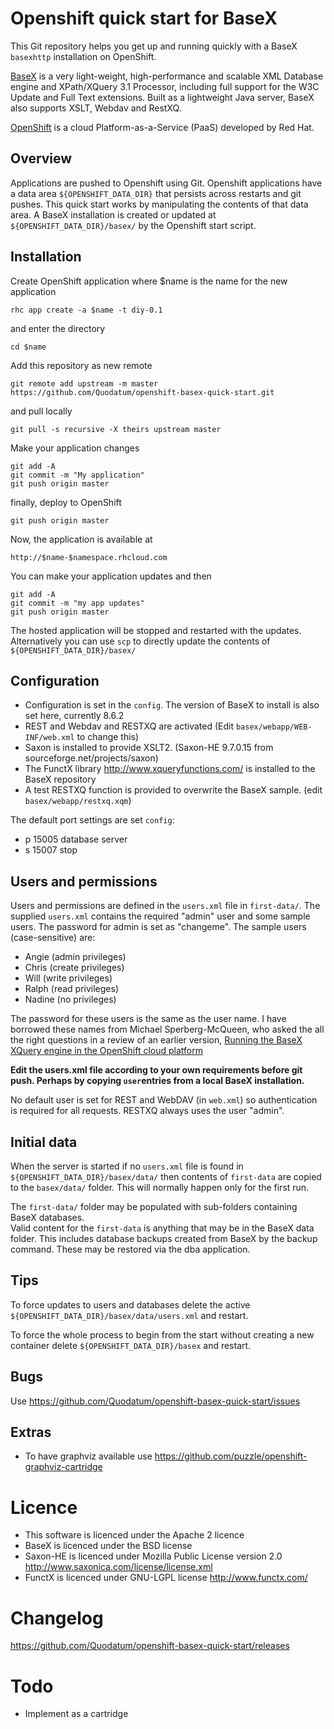 # Openshift quick start for BaseX
This Git repository helps you get up and running quickly with 
a BaseX `basexhttp` installation on OpenShift.
 
[BaseX](http://basex.org/) is a very light-weight, high-performance and scalable
 XML Database engine and XPath/XQuery 3.1 Processor, 
 including full support for the W3C Update and Full Text extensions.
Built as a lightweight Java server, BaseX also supports XSLT, Webdav and RestXQ.

[OpenShift](https://www.openshift.com/) is a cloud Platform-as-a-Service (PaaS) developed by Red Hat.

## Overview
Applications are pushed to Openshift using Git. Openshift applications have a data area `${OPENSHIFT_DATA_DIR}` that persists across restarts and git pushes. 
This quick start works by manipulating the contents of that data area. 
A BaseX installation is created or updated at `${OPENSHIFT_DATA_DIR}/basex/` by the Openshift start script.
 
## Installation

Create OpenShift application where $name is the name for the new application

	rhc app create -a $name -t diy-0.1

and enter the directory

	cd $name

Add this repository as new remote

	git remote add upstream -m master https://github.com/Quodatum/openshift-basex-quick-start.git
and pull locally

	git pull -s recursive -X theirs upstream master

Make your application changes

    git add -A
    git commit -m "My application"
    git push origin master
    
finally, deploy to OpenShift

	git push origin master

Now, the application is available at

	http://$name-$namespace.rhcloud.com

You can make your application updates and then

    git add -A
    git commit -m "my app updates"
    git push origin master
    	
The hosted application will be stopped and restarted with the updates.
Alternatively  you can use `scp` to directly update the contents of `${OPENSHIFT_DATA_DIR}/basex/`

## Configuration

* Configuration is set in the `config`. 
The version of BaseX to install is also set here, currently 8.6.2 
* REST and Webdav and RESTXQ are activated (Edit `basex/webapp/WEB-INF/web.xml` to change this)
* Saxon is installed to provide XSLT2. (Saxon-HE 9.7.0.15 from sourceforge.net/projects/saxon)
* The FunctX library http://www.xqueryfunctions.com/ is installed to the BaseX repository
* A test RESTXQ function is provided to overwrite the BaseX sample. (edit `basex/webapp/restxq.xqm`)   

The default port settings are set `config`:
* p 15005 database server
* s 15007 stop

## Users and permissions

Users and permissions are defined in the `users.xml` file in `first-data/`.
The supplied `users.xml` contains the required "admin" user and some sample users. 
The password for admin is set as "changeme". 
The sample users (case-sensitive) are: 

* Angie (admin privileges)
* Chris (create privileges)
* Will (write privileges)
* Ralph (read privileges)
* Nadine (no privileges)

The password for these users is the same as the user name.
I have borrowed these names from Michael Sperberg-McQueen, who asked the all the right questions 
in a review of an earlier version, 
[Running the BaseX XQuery engine in the OpenShift cloud platform](http://cmsmcq.com/mib/?p=1395)

**Edit the users.xml file according to your own requirements before git push. Perhaps by copying `user`entries from a local BaseX installation.**

No default user is set for REST and WebDAV (in `web.xml`) so authentication is required for all requests.
RESTXQ always uses the user "admin". 

## Initial data
When the server is started if no `users.xml` file is found in `${OPENSHIFT_DATA_DIR}/basex/data/`
then contents of `first-data` are copied to the `basex/data/` folder. This will normally happen only for 
the first run.

The `first-data/` folder may be populated with sub-folders containing BaseX databases.  
Valid content for the `first-data` is anything that may be in the BaseX data folder. This includes
database backups created from BaseX by the backup command. These may be restored via the dba application.

## Tips
To force updates to users and databases delete the active `${OPENSHIFT_DATA_DIR}/basex/data/users.xml` and restart.

To force the whole process to begin from the start without creating a new container delete
 `${OPENSHIFT_DATA_DIR}/basex` and restart.
 
## Bugs
Use https://github.com/Quodatum/openshift-basex-quick-start/issues

## Extras

* To have graphviz available use  https://github.com/puzzle/openshift-graphviz-cartridge

# Licence
* This software is licenced under the Apache 2 licence
* BaseX is licenced under the BSD license
* Saxon-HE is licenced under Mozilla Public License version 2.0 http://www.saxonica.com/license/license.xml
* FunctX is licenced under GNU-LGPL license http://www.functx.com/


# Changelog
https://github.com/Quodatum/openshift-basex-quick-start/releases

# Todo

* Implement as a cartridge 
